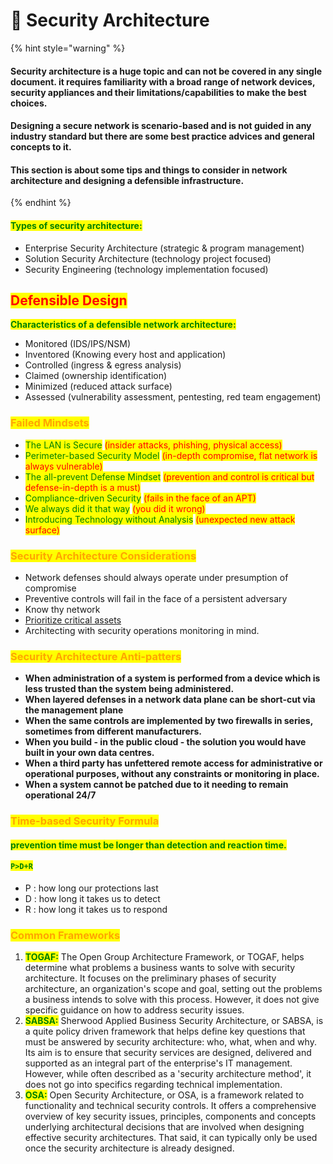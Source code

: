 # 🔴 Security Architecture

{% hint style="warning" %}
#### Security architecture is a huge topic and can not be covered in any  single document. it requires familiarity with a broad range of network devices, security appliances and their limitations/capabilities to make the best choices.&#x20;

#### Designing a secure network is scenario-based and is not  guided in any industry standard but there are some best practice advices and general concepts to it.

#### This section is about some tips and things to consider in network architecture and designing a defensible infrastructure.
{% endhint %}

#### <mark style="color:green;">Types of security architecture:</mark>

* Enterprise Security Architecture (strategic & program management)
* Solution Security Architecture (technology project focused)
* Security Engineering (technology implementation focused)

## <mark style="color:red;">Defensible Design</mark>

<mark style="color:green;">**Characteristics of a defensible network architecture:**</mark>

* Monitored (IDS/IPS/NSM)
* Inventored (Knowing every host and application)
* Controlled (ingress & egress analysis)
* Claimed (ownership identification)
* Minimized (reduced attack surface)
* Assessed (vulnerability assessment, pentesting, red team engagement)

### <mark style="color:orange;">Failed Mindsets</mark>

* <mark style="color:green;">The LAN is Secure</mark> <mark style="color:red;">(insider attacks, phishing, physical access)</mark>
* <mark style="color:green;">Perimeter-based Security Model</mark> <mark style="color:red;">(in-depth compromise, flat network is always vulnerable)</mark>
* <mark style="color:green;">The all-prevent Defense Mindset</mark> <mark style="color:red;">(prevention and control is critical but defense-in-depth is a must)</mark>
* <mark style="color:green;">Compliance-driven Security</mark> <mark style="color:red;">(fails in the face of an APT)</mark>
* <mark style="color:green;">We always did it that way</mark> <mark style="color:red;">(you did it wrong)</mark>
* <mark style="color:green;">Introducing Technology without Analysis</mark> <mark style="color:red;">(unexpected new attack surface)</mark>

### <mark style="color:orange;">Security Architecture Considerations</mark>&#x20;

* Network defenses should always operate under presumption of compromise
* Preventive controls will fail in the face of a persistent adversary
* Know thy network
* [Prioritize critical assets](https://insights.sei.cmu.edu/blog/cybersecurity-architecture-part-2-system-boundary-and-boundary-protection/)
* Architecting with security operations monitoring in mind.

### <mark style="color:orange;">Security Architecture Anti-patters</mark>

* **When administration of a system is performed from a device which is less trusted than the system being administered.**
* **When layered defenses in a network data plane can be short-cut via the management plane**
* **When the same controls are implemented by two firewalls in series, sometimes from different manufacturers.**
* **When you build - in the public cloud - the solution you would have built in your own data centres.**
* **When a third party has unfettered remote access for administrative or operational purposes, without any constraints or monitoring in place.**
* **When a system cannot be patched due to it needing to remain operational 24/7**

### <mark style="color:orange;">Time-based Security Formula</mark>

#### <mark style="color:green;">prevention time must be longer than detection and reaction time.</mark>

#### <mark style="color:green;">`P>D+R`</mark>

* P : how long our protections last
* D : how long it takes us to detect&#x20;
* R : how long it takes us to respond

### <mark style="color:orange;">Common Frameworks</mark>

1. <mark style="color:green;">**TOGAF:**</mark> The Open Group Architecture Framework, or TOGAF, helps determine what problems a business wants to solve with security architecture. It focuses on the preliminary phases of security architecture, an organization's scope and goal, setting out the problems a business intends to solve with this process. However, it does not give specific guidance on how to address security issues.
2. <mark style="color:green;">**SABSA:**</mark> Sherwood Applied Business Security Architecture, or SABSA, is a quite policy driven framework that helps define key questions that must be answered by security architecture: who, what, when and why. Its aim is to ensure that security services are designed, delivered and supported as an integral part of the enterprise's IT management. However, while often described as a 'security architecture method', it does not go into specifics regarding technical implementation.
3. <mark style="color:green;">**OSA:**</mark> <mark style="color:green;"></mark><mark style="color:green;"></mark> Open Security Architecture, or OSA, is a framework related to functionality and technical security controls. It offers a comprehensive overview of key security issues, principles, components and concepts underlying architectural decisions that are involved when designing effective security architectures. That said, it can typically only be used once the security architecture is already designed.
